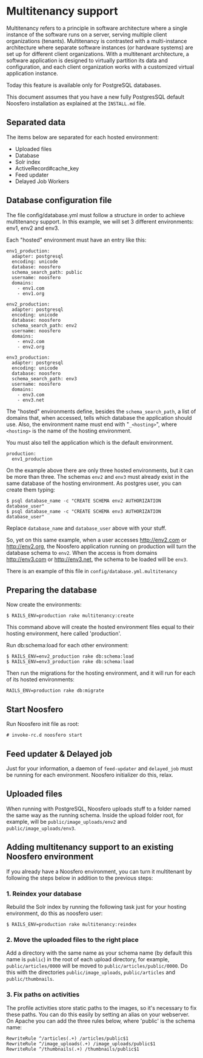 Multitenancy support
====================

Multitenancy refers to a principle in software architecture where a single instance of the software runs on a server, serving multiple client organizations (tenants). Multitenancy is contrasted with a multi-instance architecture where separate software instances (or hardware systems) are set up for different client organizations. With a multitenant architecture, a software application is designed to virtually partition its data and configuration, and each client organization works with a customized virtual application instance.

Today this feature is available only for PostgreSQL databases.

This document assumes that you have a new fully PostgresSQL default Noosfero installation as explained at the `INSTALL.md` file.

Separated data
--------------

The items below are separated for each hosted environment:

* Uploaded files
* Database
* Solr index
* ActiveRecord#cache_key
* Feed updater
* Delayed Job Workers

Database configuration file
---------------------------

The file config/database.yml must follow a structure in order to achieve multitenancy support. In this example, we will set 3 different environments: env1, env2 and env3.

Each "hosted" environment must have an entry like this:

    env1_production:
      adapter: postgresql
      encoding: unicode
      database: noosfero
      schema_search_path: public
      username: noosfero
      domains:
        - env1.com
        - env1.org

    env2_production:
      adapter: postgresql
      encoding: unicode
      database: noosfero
      schema_search_path: env2
      username: noosfero
      domains:
        - env2.com
        - env2.org

    env3_production:
      adapter: postgresql
      encoding: unicode
      database: noosfero
      schema_search_path: env3
      username: noosfero
      domains:
        - env3.com
        - env3.net

The "hosted" environments define, besides the `schema_search_path`, a list of domains that, when accessed, tells which database the application should use. Also, the environment name must end with "`_<hosting>`", where `<hosting>` is the name of the hosting environment.

You must also tell the application which is the default environment.

    production:
      env1_production

On the example above there are only three hosted environments, but it can be more than three. The schemas `env2` and `env3` must already exist in the same database of the hosting environment. As postgres user, you can create them typing:

    $ psql database_name -c "CREATE SCHEMA env2 AUTHORIZATION database_user"
    $ psql database_name -c "CREATE SCHEMA env3 AUTHORIZATION database_user"

Replace `database_name` and `database_user` above with your stuff.

So, yet on this same example, when a user accesses http://env2.com or http://env2.org, the Noosfero application running on production will turn the database schema to `env2`. When the access is from domains http://env3.com or http://env3.net, the schema to be loaded will be `env3`.

There is an example of this file in `config/database.yml.multitenancy`

Preparing the database
----------------------

Now create the environments:

    $ RAILS_ENV=production rake multitenancy:create

This command above will create the hosted environment files equal to their hosting environment, here called 'production'.

Run db:schema:load for each other environment:

    $ RAILS_ENV=env2_production rake db:schema:load
    $ RAILS_ENV=env3_production rake db:schema:load

Then run the migrations for the hosting environment, and it will run for each of its hosted environments:

    RAILS_ENV=production rake db:migrate

Start Noosfero
--------------

Run Noosfero init file as root:

    # invoke-rc.d noosfero start

Feed updater & Delayed job
--------------------------

Just for your information, a daemon of `feed-updater` and `delayed_job` must be running for each environment. Noosfero initializer do this, relax.

Uploaded files
--------------

When running with PostgreSQL, Noosfero uploads stuff to a folder named the same way as the running schema. Inside the upload folder root, for example, will be `public/image_uploads/env2` and `public/image_uploads/env3`.

Adding multitenancy support to an existing Noosfero environment
---------------------------------------------------------------

If you already have a Noosfero environment, you can turn it multitenant by following the steps below in addition to the previous steps:

### 1. Reindex your database

Rebuild the Solr index by running the following task just for your hosting environment, do this as noosfero user:

    $ RAILS_ENV=production rake multitenancy:reindex

### 2. Move the uploaded files to the right place

Add a directory with the same name as your schema name (by default this name is `public`) in the root of each upload directory, for example, `public/articles/0000` will be moved to `public/articles/public/0000`. Do this with the directories `public/image_uploads`, `public/articles` and `public/thumbnails`.

### 3. Fix paths on activities

The profile activities store static paths to the images, so it's necessary to fix these paths. You can do this easily by setting an alias on your webserver. On Apache you can add the three rules below, where 'public' is the schema name:

    RewriteRule ^/articles(.+) /articles/public$1
    RewriteRule ^/image_uploads(.+) /image_uploads/public$1
    RewriteRule ^/thumbnails(.+) /thumbnails/public$1
